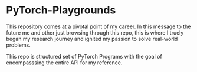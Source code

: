 # PyTorch-Playgrounds

This repository comes at a pivotal point of my career. 
In this message to the future me and other just browsing through this repo, this is where I truely began my research journey and ignited my passion to solve real-world problems.

This repo is structured set of PyTorch Programs with the goal of encompasssing the entire API for my reference.